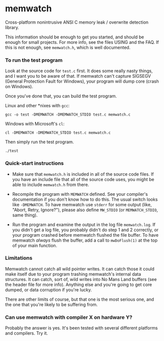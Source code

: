# memwatch

Cross-platform nonintrusive ANSI C memory leak / overwrite detection library.

This information should be enough to get you started, and should be enough for small projects. For more info, see the files USING and the FAQ. If this is not enough, see `memwatch.h`, which is well documented.

### To run the test program

Look at the source code for `test.c` first. It does some really nasty things, and I want you to be aware of that. If memwatch can't capture SIGSEGV (General Protection Fault for Windows), your program will dump core (crash on Windows).

Once you've done that, you can build the test program.

Linux and other *nixes with `gcc`:

`gcc -o test -DMEMWATCH -DMEMWATCH_STDIO test.c memwatch.c`

Windows with Microsoft's `cl`:

`cl -DMEMWATCH -DMEMWATCH_STDIO test.c memwatch.c`

Then simply run the test program.

`./test`


### Quick-start instructions

* Make sure that `memwatch.h` is included in all of the source code files. If you have an include file that all of the source code uses, you might be able to include `memwatch.h` from there.

* Recompile the program with `MEMWATCH` defined. See your compiler's documentation if you don't know how to do this. The usual switch looks like `-DMEMWATCH`. To have memwatch use `stderr` for some output (like, "Abort, Retry, Ignore?"), please also define `MW_STDIO` (or `MEMWATCH_STDIO`, same thing).

* Run the program and examine the output in the log file `memwatch.log`. If you didn't get a log file, you probably didn't do step 1 and 2 correctly, or your program crashed before memwatch flushed the file buffer. To have memwatch _always_ flush the buffer, add a call to `mwDoFlush(1)` at the top of your main function.

### Limitations

Memwatch cannot catch all wild pointer writes. It can catch those it could make itself due to your program trashing memwatch's internal data structures. It can catch, sort of, wild writes into No Mans Land buffers (see the header file for more info). Anything else and you're going to get core dumped, or data corruption if you're lucky.

There are other limits of course, but that one is the most serious one, and the one that you're likely to be suffering from.

### Can use memwatch with compiler X on hardware Y?

Probably the answer is yes. It's been tested with several different platforms and compilers. Try it.
